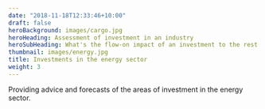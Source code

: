 ```yaml
---
date: "2018-11-18T12:33:46+10:00"
draft: false
heroBackground: images/cargo.jpg
heroHeading: Assessment of investment in an industry
heroSubHeading: What's the flow-on impact of an investment to the rest of the economy?
thumbnail: images/energy.jpg
title: Investments in the energy sector
weight: 3
---
```


Providing advice and forecasts of the areas of investment in the energy sector.